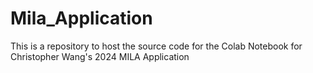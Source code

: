 # Mila_Application
This is a repository to host the source code for the Colab Notebook for Christopher Wang's 2024 MILA Application
